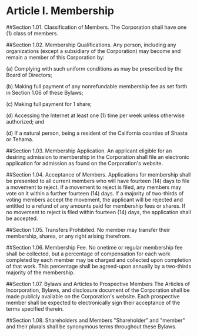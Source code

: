 # Article I. Membership

##Section 1.01. Classification of Members.
The Corporation shall have one (1) class of members.

##Section 1.02. Membership Qualifications.
Any person, including any organizations (except a subsidiary of the Corporation) may become and remain a member of this Corporation by:

(a) Complying with such uniform conditions as may be prescribed by the Board of Directors;

(b) Making full payment of any nonrefundable membership fee as set forth in Section 1.06 of these Bylaws;

(c) Making full payment for 1 share;

(d) Accessing the Internet at least one (1) time per week unless otherwise authorized; and

(d) If a natural person, being a resident of the California counties of Shasta or Tehama.

##Section 1.03. Membership Application.
An applicant eligible for an desiring admission to membership in the Corporation shall file an electronic application for admission as found on the Corporation's website.

##Section 1.04. Acceptance of Members.
Applications for membership shall be presented to all current members who will have fourteen (14) days to file a movement to reject. If a movement to reject is filed, any members may vote on it within a further fourteen (14) days. If a majority of two-thirds of voting members accept the movement, the applicant will be rejected and entitled to a refund of any amounts paid for membership fees or shares. If no movement to reject is filed within fourteen (14) days, the application shall be accepted.

##Section 1.05. Transfers Prohibited.
No member may transfer their membership, shares, or any right arising therefrom.

##Section 1.06. Membership Fee.
No onetime or regular membership fee shall be collected, but a percentage of compensation for each work completed by each member may be charged and collected upon completion of that work. This percentage shall be agreed-upon annually by a two-thirds majority of the membership.

##Section 1.07. Bylaws and Articles to Prospective Members
The Articles of Incorporation, Bylaws, and disclosure document of the Corporation shall be made publicly available on the Corporation's website. Each prospective member shall be expected to electronically sign their acceptance of the terms specified therein.

##Section 1.08. Shareholders and Members
"Shareholder" and "member" and their plurals shall be synonymous terms throughout these Bylaws.